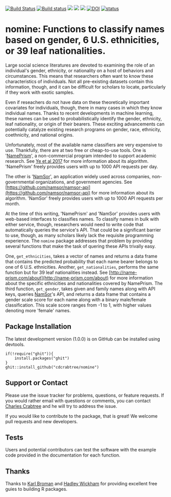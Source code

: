 [![Build Status](https://travis-ci.org/cdcrabtree/nomine.svg?branch=master)](https://travis-ci.org/cdcrabtree/nomine) [![Build status](https://ci.appveyor.com/api/projects/status/github/cdcrabtree/nomine?svg=true)](https://ci.appveyor.com/api/projects/status/github/cdcrabtree/)
![](http://www.r-pkg.org/badges/version/nomine) ![](http://cranlogs.r-pkg.org/badges/grand-total/nomine) ![](http://cranlogs.r-pkg.org/badges/nomine)
[![DOI](https://zenodo.org/badge/105415000.svg)](https://zenodo.org/badge/latestdoi/105415000) [![status](http://joss.theoj.org/papers/d8c61f24d1d5f325d856acd2aea9e42c/status.svg)](http://joss.theoj.org/papers/d8c61f24d1d5f325d856acd2aea9e42c/)

# nomine: Functions to classify names based on gender, 6 U.S. ethnicities, or 39 leaf nationalities.

Large social science literatures are devoted to examining the role of an individual's gender, ethnicity, or nationality on a host of behaviors and circumstances. This means that researchers often want to know these characteristics of individuals. Not all pre-existing datasets contain this information, though, and it can be difficult for scholars to locate, particularly if they work with exotic samples. 

Even if reseachers do not have data on these theoretically important covariates for individuals, though, there in many cases in which they know individual names. Thanks to recent developments in machine learning, these names can be used to probabilistically identify the gender, ethnicity, leaf nationality, or origin of their bearers. These exciting advancements can potentially catalyze existing research programs on gender, race, ethnicity, coethnicity, and national origins.

Unfortunately, most of the available name classifiers are very expensive to use. Thankfully, there are at two free or cheap-to-use tools. One is '[NamePrism](http://name-prism.com/)', a non-commercial program intended to support academic research. See [Ye et al 2017](https://arxiv.org/abs/1708.07903) for more information about its algorithm. 'NamePrism' freely provides users with up to 1000 API requests per day.

The other is '[NamSor](http://www.namsor.com/)', an application widely used across companies, non-governmental organizations, and government agencies. See [https://github.com/namsor/namsor-api](https://github.com/namsor/namsor-api) for more information about its algorithm. 'NamSor' freely provides users with up to 1000 API requests per month.

At the time of this writing, 'NamePrism' and 'NamSor' provides users with web-based interfaces to classifies names. To classify names in bulk with either service, though, researchers would need to write code that automatically queries the service's API. That could be a significant barrier to use, though, as many scholars likely lack the requisite programming experience. The `nomine` package addresses that problem by providing several functions that make the task of quering these APIs trivally easy. 

One, `get_ethnicities`, takes a vector of names and returns a data frame that contains the predicted probability that each name bearer belongs to one of 6 U.S. ethnicities. Another, `get_nationalities`, performs the same function but for 39 leaf nationalities instead. See [http://name-prism.com/about](http://name-prism.com/about) for more information about the specific ethnicities and nationalities covered by NamePrism. The third function, `get_gender`, takes given and family names along with API keys, queries [NamSor](http://www.namsor.com/)'s API, and returns a data frame that contains a gender scale score for each name along with a binary male/female classification. This scale score ranges from -1 to 1, with higher values denoting more 'female' names.  

## Package Installation
The latest development version (1.0.0) is on GitHub can be installed using devtools.

```
if(!require("ghit")){
    install.packages("ghit")
}
ghit::install_github("cdcrabtree/nomine")
```

## Support or Contact
Please use the issue tracker for problems, questions, or feature requests. If you would rather email with questions or comments, you can contact [Charles Crabtree](mailto:ccrabtr@umich.edu) and he will try to address the issue.

If you would like to contribute to the package, that is great! We welcome pull requests and new developers.

## Tests
Users and potential contributors can test the software with the example code provided in the documentation for each function.

## Thanks
Thanks to [Karl Broman](https://github.com/kbroman) and [Hadley Wickham](http://hadley.nz/) for providing excellent free guies to building R packages.
